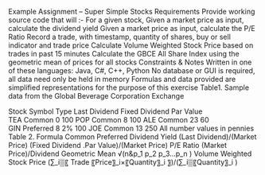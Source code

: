 Example Assignment – Super Simple Stocks
Requirements
	Provide working source code that will :-
	For a given stock, 
	Given a market price as input, calculate the dividend yield
	Given a market price as input,  calculate the P/E Ratio
	Record a trade, with timestamp, quantity of shares, buy or sell indicator and trade price
	Calculate Volume Weighted Stock Price based on trades in past 15 minutes
	Calculate the GBCE All Share Index using the geometric mean of prices for all stocks
Constraints & Notes
	Written in one of these languages:
	Java, C#, C++, Python
	No database or GUI is required, all data need only be held in memory
	Formulas and data provided are simplified representations for the purpose of this exercise
Table1. Sample data from the Global Beverage Corporation Exchange

Stock Symbol	Type	Last Dividend	Fixed Dividend	Par Value	
TEA	Common	0		100	
POP	Common	8		100	
ALE	Common	23		60	
GIN	Preferred	8	2%	100	
JOE	Common	13		250	
All number values in pennies
Table 2. Formula
	Common	Preferred
Dividend Yield	(Last Dividend)/(Market Price)	(Fixed Dividend .Par Value)/(Market Price)
P/E Ratio	(Market Price)/Dividend
Geometric Mean	√(n&p_1 p_2 p_3…p_n )
Volume Weighted Stock Price	(∑_i▒〖 Trade 〖Price〗_i×〖Quantity〗_i 〗)/(∑_i▒〖Quantity〗_i )

